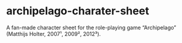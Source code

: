 # archipelago-charater-sheet
A fan-made character sheet for the role-playing game “Archipelago” (Matthijs Holter, 2007¹, 2009², 2012³).
